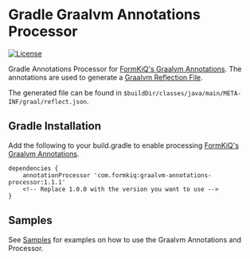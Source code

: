 # Gradle Graalvm Annotations Processor

[![License](https://img.shields.io/badge/License-Apache%202.0-blue.svg)](https://opensource.org/licenses/Apache-2.0)

Gradle Annotations Processor for [FormKiQ's Graalvm Annotations](https://github.com/formkiq/graalvm-annotations). The annotations are used to generate a [Graalvm Reflection File](https://github.com/oracle/graal/blob/master/substratevm/Reflection.md).

The generated file can be found in ```$buildDir/classes/java/main/META-INF/graal/reflect.json```.

## Gradle Installation

Add the following to your build.gradle to enable processing [FormKiQ's Graalvm Annotations](https://github.com/formkiq/graalvm-annotations).

```
dependencies {
    annotationProcessor 'com.formkiq:graalvm-annotations-processor:1.1.1'
    <!-- Replace 1.0.0 with the version you want to use -->
}
```

## Samples
See [Samples](https://github.com/formkiq/graalvm-annotations-processor/tree/master/samples) for examples on how to use the Graalvm Annotations and Processor.
